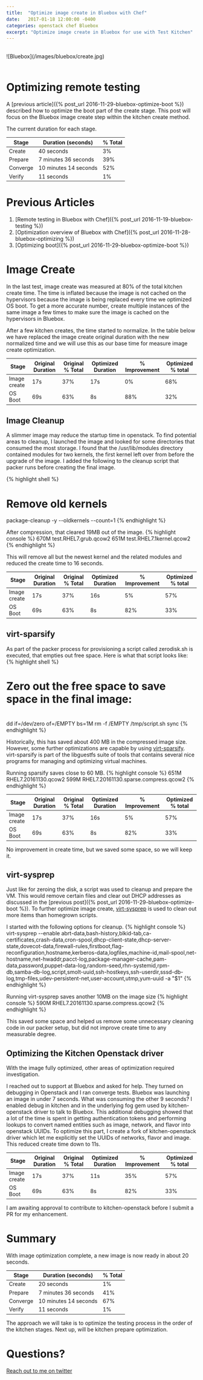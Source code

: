 ```yaml
---
title:  "Optimize image create in Bluebox with Chef"
date:   2017-01-18 12:00:00 -0400
categories: openstack chef Bluebox
excerpt: "Optimize image create in Bluebox for use with Test Kitchen"
---
```


<br>
![Bluebox](/images/bluebox/create.jpg)
<br>
<br>

# Optimizing remote testing
A [previous article]({% post_url 2016-11-29-bluebox-optimize-boot %}) described how to optimize the boot part of the create stage. This post will focus on the Bluebox image create step within the kitchen create method.

The current duration for each stage.

| Stage         | Duration (seconds)     | % Total  |
| ------------- | ------------- | ----- |
| Create        | 40 seconds  | 3% |
| Prepare       | 7 minutes 36 seconds     |   39% |
| Converge      | 10 minutes 14 seconds       |   52% |
| Verify        | 11 seconds      |    1% |


# Previous Articles

1. [Remote testing in Bluebox with Chef]({% post_url 2016-11-19-bluebox-testing %})
2. [Optimization overview of Bluebox with Chef]({% post_url 2016-11-28-bluebox-optimizing %})
2. [Optimizing boot]({% post_url 2016-11-29-bluebox-optimize-boot %})



# Image Create
In the last test, image create was measured at 80% of the total kitchen create time.  The time is inflated because the image is not cached on the hypervisors because the image is being replaced every time we optimized OS boot.  To get a more accurate number, create multiple instances of the same image a few times to make sure the image is cached on the hypervisors in Bluebox.  

After a few kitchen creates, the time started to normalize.  In the table below we have replaced the image create original duration with the new normalized time and we will use this as our base time for measure image create optimization.

| Stage         | Original Duration | Original % Total  | Optimized Duration| % Improvement | Optimized % total
| ------------- | ------------- | ----- | ---- | ------ | ----- |
| Image create  | 17s | 37% | 17s | 0% | 68%
| OS Boot       | 69s| 63% | 8s | 88% | 32%

## Image Cleanup
A slimmer image may reduce the startup time in openstack.  To find potential areas to cleanup, I launched the image and looked for some directories that consumed the most storage.  I found that the /usr/lib/modules directory contained modules for two kernels, the first kernel left over from before the upgrade of the image.  I added the following to the cleanup script that packer runs before creating the final image.

{% highlight shell %}
# Remove old kernels
package-cleanup -y --oldkernels --count=1
{% endhighlight %}

After compression, that cleared 19MB out of the image.
{% highlight console %}
670M    test.RHEL7.grub.qcow2
651M    test.RHEL7.1kernel.qcow2
{% endhighlight %}

This will remove all but the newest kernel and the related modules and reduced the create time to 16 seconds.

| Stage         | Original Duration | Original % Total  | Optimized Duration| % Improvement | Optimized % total
| ------------- | ------------- | ----- | ---- | ------ | ----- |
| Image create  | 17s | 37% | 16s | 5% | 57%
| OS Boot       | 69s| 63% | 8s | 82% | 33%

## virt-sparsify
As part of the packer process for provisioning a script called zerodisk.sh is executed, that empties out free space. Here is what that script looks like:
{% highlight shell %}
#
# Zero out the free space to save space in the final image:
#
dd if=/dev/zero of=/EMPTY bs=1M
rm -f /EMPTY /tmp/script.sh
sync
{% endhighlight %}

Historically, this has saved about 400 MB in the compressed image size.  However, some further optimizations are capable by using [virt-sparsify](http://libguestfs.org/virt-sparsify.1.html).  virt-sparsify is part of the libguestfs suite of tools that contains several nice programs for managing and optimizing virtual machines.

Running sparsify saves close to 60 MB.
{% highlight console %}
651M    RHEL7.20161130.qcow2
599M    RHEL7.20161130.sparse.compress.qcow2
{% endhighlight %}

| Stage         | Original Duration | Original % Total  | Optimized Duration| % Improvement | Optimized % total
| ------------- | ------------- | ----- | ---- | ------ | ----- |
| Image create  | 17s | 37% | 16s | 5% | 57%
| OS Boot       | 69s| 63% | 8s | 82% | 33%

No improvement in create time, but we saved some space, so we will keep it.

## virt-sysprep
Just like for zeroing the disk, a script was used to cleanup and prepare the VM.  This would remove certain files and clear out DHCP addresses as discussed in the [previous post]({% post_url 2016-11-29-bluebox-optimize-boot %}).  To further optimize image create, [virt-sysprep](http://libguestfs.org/virt-sysprep.1.html) is used to clean out more items than homegrown scripts.

I started with the following options for cleanup.
{% highlight console %}
virt-sysprep --enable abrt-data,bash-history,blkid-tab,ca-certificates,crash-data,cron-spool,dhcp-client-state,dhcp-server-state,dovecot-data,firewall-rules,firstboot,flag-reconfiguration,hostname,kerberos-data,logfiles,machine-id,mail-spool,net-hostname,net-hwaddr,pacct-log,package-manager-cache,pam-data,password,puppet-data-log,random-seed,rhn-systemid,rpm-db,samba-db-log,script,smolt-uuid,ssh-hostkeys,ssh-userdir,sssd-db-log,tmp-files,udev-persistent-net,user-account,utmp,yum-uuid -a "$1"
{% endhighlight %}

Running virt-sysprep saves another 10MB on the image size
{% highlight console %}
590M    RHEL7.20161130.sparse.compress.qcow2
{% endhighlight %}

This saved some space and helped us remove some unnecessary cleaning code in our packer setup, but did not improve create time to any measurable degree.

## Optimizing the Kitchen Openstack driver
With the image fully optimized, other areas of optimization required investigation.

I reached out to support at Bluebox and asked for help.  They turned on debugging in Openstack and I ran converge tests.  Bluebox was launching an image in under 7 seconds.  What was consuming the other 9 seconds?  I enabled debug in kitchen and in the underlying fog gem used by kitchen-openstack driver to talk to Bluebox.  This additional debugging showed that a lot of the time is spent in getting authentication tokens and performing lookups to convert named entities such as image, network, and flavor into openstack UUIDs.  To optimize this part, I create a fork of kitchen-openstack driver which let me explicitly set the UUIDs of networks, flavor and image.  This reduced create time down to 11s.

| Stage         | Original Duration | Original % Total  | Optimized Duration| % Improvement | Optimized % total
| ------------- | ------------- | ----- | ---- | ------ | ----- |
| Image create  | 17s | 37% | 11s | 35% | 57%
| OS Boot       | 69s| 63% | 8s | 82% | 33%

I am awaiting approval to contribute to kitchen-openstack before I submit a PR for my enhancement.


# Summary
With image optimization complete, a new image is now ready in about 20 seconds.  

| Stage         | Duration (seconds)     | % Total  |
| ------------- | ------------- | ----- |
| Create        | 20 seconds  | 1% |
| Prepare       | 7 minutes 36 seconds     |   41% |
| Converge      | 10 minutes 14 seconds       |   67% |
| Verify        | 11 seconds      |    1% |

The approach we will take is to optimize the testing process in the order of the kitchen stages.  Next up, will be kitchen prepare optimization.

# Questions?
[Reach out to me on twitter](https://twitter.com/boc_tothefuture)
